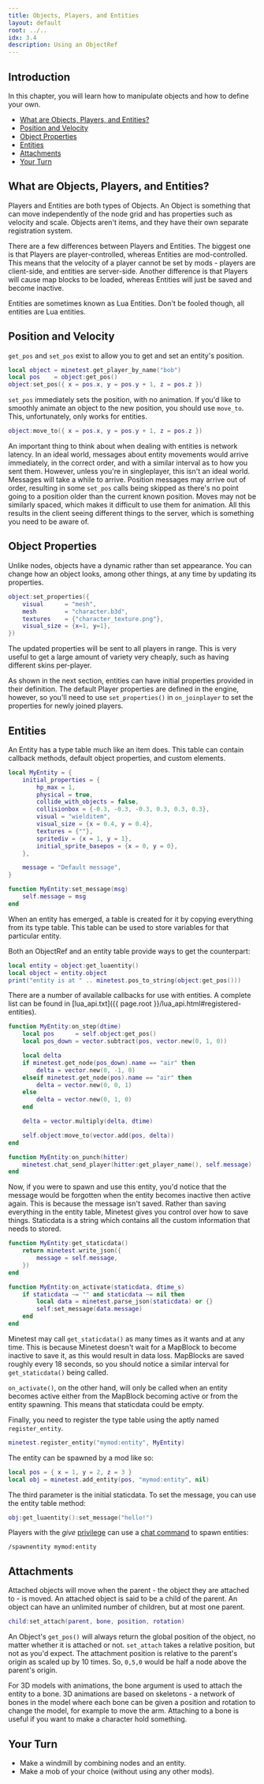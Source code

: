 ```yaml
---
title: Objects, Players, and Entities
layout: default
root: ../..
idx: 3.4
description: Using an ObjectRef
---
```


## Introduction

In this chapter, you will learn how to manipulate objects and how to define your
own.

* [What are Objects, Players, and Entities?](#objects_players_and_entities)
* [Position and Velocity](#position_and_velocity)
* [Object Properties](#object_properties)
* [Entities](#entities)
* [Attachments](#attachments)
* [Your Turn](#your_turn)

## What are Objects, Players, and Entities?

Players and Entities are both types of Objects. An Object is something that can move
independently of the node grid and has properties such as velocity and scale.
Objects aren't items, and they have their own separate registration system.

There are a few differences between Players and Entities.
The biggest one is that Players are player-controlled, whereas Entities are mod-controlled.
This means that the velocity of a player cannot be set by mods - players are client-side,
and entities are server-side.
Another difference is that Players will cause map blocks to be loaded, whereas Entities
will just be saved and become inactive.

Entities are sometimes known as Lua Entities.
Don't be fooled though, all entities are Lua entities.

## Position and Velocity

`get_pos` and `set_pos` exist to allow you to get and set an entity's position.

```lua
local object = minetest.get_player_by_name("bob")
local pos    = object:get_pos()
object:set_pos({ x = pos.x, y = pos.y + 1, z = pos.z })
```

`set_pos` immediately sets the position, with no animation. If you'd like to
smoothly animate an object to the new position, you should use `move_to`.
This, unfortunately, only works for entities.

```lua
object:move_to({ x = pos.x, y = pos.y + 1, z = pos.z })
```

An important thing to think about when dealing with entities is network latency.
In an ideal world, messages about entity movements would arrive immediately,
in the correct order, and with a similar interval as to how you sent them.
However, unless you're in singleplayer, this isn't an ideal world.
Messages will take a while to arrive. Position messages may arrive out of order,
resulting in some `set_pos` calls being skipped as there's no point going to
a position older than the current known position.
Moves may not be similarly spaced, which makes it difficult to use them for animation.
All this results in the client seeing different things to the server, which is something
you need to be aware of.

## Object Properties

Unlike nodes, objects have a dynamic rather than set appearance.
You can change how an object looks, among other things, at any time by updating
its properties.

```lua
object:set_properties({
    visual      = "mesh",
    mesh        = "character.b3d",
    textures    = {"character_texture.png"},
    visual_size = {x=1, y=1},
})
```

The updated properties will be sent to all players in range.
This is very useful to get a large amount of variety very cheaply, such as having
different skins per-player.

As shown in the next section, entities can have initial properties
provided in their definition.
The default Player properties are defined in the engine, however, so you'll
need to use `set_properties()` in `on_joinplayer` to set the properties for newly
joined players.

## Entities

An Entity has a type table much like an item does.
This table can contain callback methods, default object properties, and custom elements.

```lua
local MyEntity = {
    initial_properties = {
        hp_max = 1,
        physical = true,
        collide_with_objects = false,
        collisionbox = {-0.3, -0.3, -0.3, 0.3, 0.3, 0.3},
        visual = "wielditem",
        visual_size = {x = 0.4, y = 0.4},
        textures = {""},
        spritediv = {x = 1, y = 1},
        initial_sprite_basepos = {x = 0, y = 0},
    },

    message = "Default message",
}

function MyEntity:set_message(msg)
    self.message = msg
end
```

When an entity has emerged, a table is created for it by copying everything from
its type table.
This table can be used to store variables for that particular entity.

Both an ObjectRef and an entity table provide ways to get the counterpart:

```lua
local entity = object:get_luaentity()
local object = entity.object
print("entity is at " .. minetest.pos_to_string(object:get_pos()))
```

There are a number of available callbacks for use with entities.
A complete list can be found in [lua_api.txt]({{ page.root }}/lua_api.html#registered-entities).

```lua
function MyEntity:on_step(dtime)
    local pos      = self.object:get_pos()
    local pos_down = vector.subtract(pos, vector.new(0, 1, 0))

    local delta
    if minetest.get_node(pos_down).name == "air" then
        delta = vector.new(0, -1, 0)
    elseif minetest.get_node(pos).name == "air" then
        delta = vector.new(0, 0, 1)
    else
        delta = vector.new(0, 1, 0)
    end

    delta = vector.multiply(delta, dtime)

    self.object:move_to(vector.add(pos, delta))
end

function MyEntity:on_punch(hitter)
    minetest.chat_send_player(hitter:get_player_name(), self.message)
end
```

Now, if you were to spawn and use this entity, you'd notice that the message
would be forgotten when the entity becomes inactive then active again.
This is because the message isn't saved.
Rather than saving everything in the entity table, Minetest gives you control over
how to save things.
Staticdata is a string which contains all the custom information that
needs to stored.

```lua
function MyEntity:get_staticdata()
    return minetest.write_json({
        message = self.message,
    })
end

function MyEntity:on_activate(staticdata, dtime_s)
    if staticdata ~= "" and staticdata ~= nil then
        local data = minetest.parse_json(staticdata) or {}
        self:set_message(data.message)
    end
end
```

Minetest may call `get_staticdata()` as many times as it wants and at any time.
This is because Minetest doesn't wait for a MapBlock to become inactive to save
it, as this would result in data loss. MapBlocks are saved roughly every 18
seconds, so you should notice a similar interval for `get_staticdata()` being called.

`on_activate()`, on the other hand, will only be called when an entity becomes
active either from the MapBlock becoming active or from the entity spawning.
This means that staticdata could be empty.

Finally, you need to register the type table using the aptly named `register_entity`.

```lua
minetest.register_entity("mymod:entity", MyEntity)
```

The entity can be spawned by a mod like so:

```lua
local pos = { x = 1, y = 2, z = 3 }
local obj = minetest.add_entity(pos, "mymod:entity", nil)
```

The third parameter is the initial staticdata.
To set the message, you can use the entity table method:

```lua
obj:get_luaentity():set_message("hello!")
```

Players with the *give* [privilege](../players/privileges.html) can
use a [chat command](../players/chat.html) to spawn entities:

    /spawnentity mymod:entity

## Attachments

Attached objects will move when the parent - the object they are attached to -
is moved. An attached object is said to be a child of the parent.
An object can have an unlimited number of children, but at most one parent.

```lua
child:set_attach(parent, bone, position, rotation)
```

An Object's `get_pos()` will always return the global position of the object, no
matter whether it is attached or not.
`set_attach` takes a relative position, but not as you'd expect.
The attachment position is relative to the parent's origin as scaled up by 10 times.
So, `0,5,0` would be half a node above the parent's origin.

For 3D models with animations, the bone argument is used to attach the entity
to a bone.
3D animations are based on skeletons - a network of bones in the model where
each bone can be given a position and rotation to change the model, for example
to move the arm.
Attaching to a bone is useful if you want to make a character hold something.

## Your Turn

* Make a windmill by combining nodes and an entity.
* Make a mob of your choice (without using any other mods).
